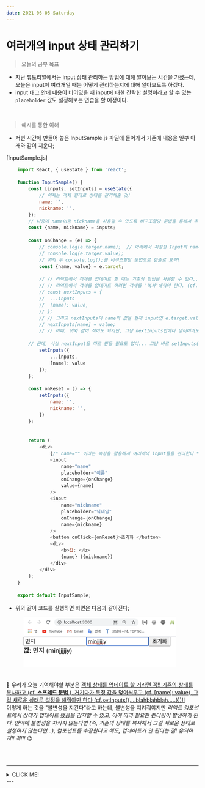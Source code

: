 ```yaml
---
date: 2021-06-05-Saturday
---
```


# 여러개의 input 상태 관리하기 

> 오늘의 공부 목표 
- 지난 튜토리얼에서는 input 상태 관리하는 방법에 대해 알아보는 시간을 가졌는데, 오늘은 input이 여러개일 때는 어떻게 관리하는지에 대해 알아보도록 하겠다. 
- input 태그 안에 내용이 비어있을 때 input에 대한 간략한 설명이라고 할 수 있는 `placeholder` 값도 설정해보는 연습을 할 예정이다. 

<br>

> 예시를 통한 이해 
- 저번 시간에 만들어 놓은 InputSample.js 파일에 들어가서 기존에 내용을 일부 아래와 같이 지운다; 

[InputSample.js]
```javascript
	import React, { useState } from 'react';

	function InputSample() {
		const [inputs, setInputs] = useState({
			// 이제는 객체 형태로 상태를 관리해줄 것!
			name: '',
			nickname: '',
		});
		// 나중에 name이랑 nickname을 사용할 수 있도록 비구조할당 문법을 통해서 추출을 해준다... 
		const {name, nickname} = inputs;
		
		const onChange = (e) => {
			// console.log(e.targer.name);  // 아래에서 지정한 Input의 name 속성값이 콘솔창에 출력될 것이다... 
			// console.log(e.targer.value);
			// 위의 두 console.log();를 비구조할당 문법으로 한줄로 요약! 
			const {name, value} = e.target;

			// // 리액트에서 객체를 업데이트 할 때는 기존의 방법을 사용할 수 없다... 
			// // 리액트에서 객체를 업데이트 하려면 객체를 "복사"해줘야 한다. (cf. 스프레드 문법!)
			// const nextInputs = {
			// 	...inputs
			// 	[name]: value, 
			// };
			// // 그리고 nextInputs의 name의 값을 현재 input인 e.target.value로 (하지만 앞에 e.target은 비구조할당 문법으로 인해 안써도 됨!) 덮어쓰겠다고 적는다! 아래와 같이;
			// nextInputs[name] = value;
			// // 이때, 위와 같이 적어도 되지만, 그냥 nextInputs안에다 넣어버려도 된다... -> [name]: value

		// 근데, 사실 nextInput을 따로 만들 필요도 없이... 그냥 바로 setInputs()의 괄호 안에 다 넣어버려도 됨! 
			setInputs({
				...inputs,
				[name]: value
			});
		};

		const onReset = () => {
			setInputs({
				name: '',
				nickname: '',
			})
		};


		return (
			<div>
				{/* name="" 이라는 속성을 활용해서 여러개의 input들을 관리한다 */}
				<input 
					name="name" 
					placeholder="이름" 
					onChange={onChange} 
					value={name}
				/>
				<input 
					name="nickname" 
					placeholder="닉네임" 
					onChange={onChange} 
					name={nickname} 
				/>
				<button onClick={onReset}>초기화 </button>
				<div>
					<b>값: </b>
					{name} ({nickname})
				</div>
			</div>
		);
	}

	export default InputSample;
```
- 위와 같이 코드를 실행하면 화면은 다음과 같아진다; 

<div style="padding-left: 45px;">
	<img src="./images/여러개의input상태관리예시.png" alt="여러개의input상태관리예시" style="width: 400px;" />	
</div>

<br>

📌 우리가 오늘 기억해야할 부분은 <u>객체 상태를 업데이트 할 거라면 꼭!! 기존의 상태를 복사하고 (cf. **스프레드 문법** ), 거기다가 특정 값을 덮어씌우고 (cf. [name]: value), 그걸 새로운 상태로 설정을 해줘야만 한다 (cf.setInputs({....blahblahblah.....}))!!</u>    
이렇게 하는 것을 "불변성을 지킨다"라고 하는데, 불변성을 지켜줘야지만 _리액트 컴포넌트에서 상태가 업데이트 됐음을 감지할 수 있고, 이에 따라 필요한 렌더링이 발생하게 된다. 만약에 불변성을 지키지 않는다면 (즉, 기존의 상태를 복사해서 그걸 새로운 상태로 설정하지 않는다면...), 컴포넌트를 수정한다고 해도, 업데이트가 안 된다는 점! 유의하자!! 꼭!!!_ 😉

<br>
<br>

---
<details>
	<summary>CLICK ME!</summary>

- cf. 
	- https://react.vlpt.us/basic/09-multiple-inputs.html
	- https://2dubbing.tistory.com/79

</details>
---

